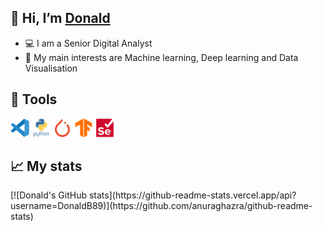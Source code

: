 <h2>👋 Hi, I’m <a href="https://www.donald-barclay.com">Donald</a></h2>
<ul>
<li>💻 I am a Senior Digital Analyst</li>
<li>🧐 My main interests are Machine learning, Deep learning and Data Visualisation</li>
</ul>

<h2>🧰 Tools</h2>
<p align="left">
<img src="https://github.com/devicons/devicon/blob/master/icons/vscode/vscode-original.svg" alt="VSCode" width="30" height="30" />
<img src="https://raw.githubusercontent.com/devicons/devicon/master/icons/python/python-original-wordmark.svg" alt="python" width="30" height="30" />
<img src="https://github.com/devicons/devicon/blob/master/icons/pytorch/pytorch-original.svg" alt="Pytorch" width="30" height="30" />
<img src="https://github.com/devicons/devicon/blob/master/icons/tensorflow/tensorflow-original.svg" alt="Tensorflow" width="30" height="30" />
<img src="https://github.com/devicons/devicon/blob/master/icons/selenium/selenium-original.svg" alt="Selenium" width="30" height="30" />
</p>

<h2>📈 My stats</h2>
[![Donald's GitHub stats](https://github-readme-stats.vercel.app/api?username=DonaldB89)](https://github.com/anuraghazra/github-readme-stats)


<!---
DonaldB89/DonaldB89 is a ✨ special ✨ repository because its `README.md` (this file) appears on your GitHub profile.
You can click the Preview link to take a look at your changes.
--->
